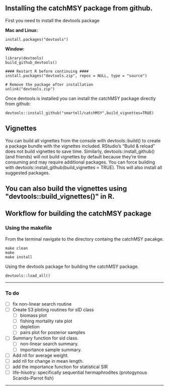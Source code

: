 ## Installing the catchMSY package from github.

First you need to install the devtools package

__Mac and Linux:__

    install.packages("devtools")
    
__Window:__

    library(devtools)
    build_github_devtools()
    
    #### Restart R before continuing ####
    install.packages("devtools.zip", repos = NULL, type = "source")
    
    # Remove the package after installation
    unlink("devtools.zip")
    
Once devtools is installed you can install the catchMSY package directly from github:

    devtools::install_github("smartell/catchMSY",build_vignettes=TRUE)



## Vignettes
You can build all vignettes from the console with devtools::build() to create a package bundle with the vignettes included. RStudio’s “Build & reload” does not build vignettes to save time. Similarly, devtools::install_github() (and friends) will not build vignettes by default because they’re time consuming and may require additional packages. You can force building with devtools::install_github(build_vignettes = TRUE). This will also install all suggested packages.

You can also build the vignettes using "devtools::build_vignettes()" in R.
---
## Workflow for building the catchMSY package

### Using the makefile
From the terminal navigate to the directory containg the catchMSY pacakge.

	make clean
	make 
	make install
	



Using the devtools package for building the catchMSY package.

	devtools::load_all()

----
### To do
- [ ] fix non-linear search routine
- [ ] Create S3 ploting routines for sID class
    - [ ] biomass plot
    - [ ] fishing mortality rate plot
    - [ ] depletion
    - [ ] pairs plot for posterior samples
- [ ] Summary function for sid class.
    - [ ] non-linear search summary.
    - [ ] importance sample summary.
- [ ] Add nll for average weight.
- [ ] add nll for change in mean length.
- [ ] add the importance function for statistical SIR
- [ ] life-hisotry: specifically sequential hermaphrodites (protogynous Scarids–Parrot fish)

----

